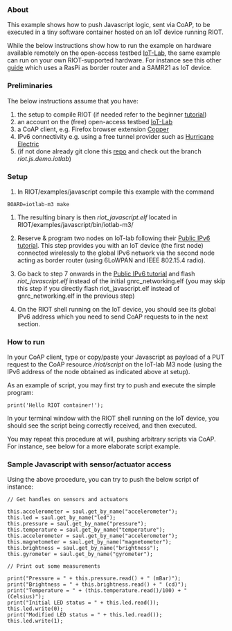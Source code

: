### About

This example shows how to push Javascript logic, sent via CoAP, to be executed in a tiny software container hosted on an IoT device running RIOT. 

While the below instructions show how to run the example on hardware available remotely on the open-access testbed [IoT-Lab](https://www.iot-lab.info), the same example can run on your own RIOT-supported hardware. For instance see this other [guide](https://github.com/emmanuelsearch/RIOT/blob/js-coap-samr21/examples/script-coap/README.md) which uses a RasPi as border router and a SAMR21 as IoT device.


### Preliminaries
The below instructions assume that you have: 

1. the setup to compile RIOT (if needed refer to the beginner [tutorial](https://github.com/RIOT-OS/Tutorials/blob/master/README.md))
2. an account on the (free) open-access testbed [IoT-Lab](https://www.iot-lab.info)
1. a CoAP client, e.g. Firefox browser extension [Copper](https://addons.mozilla.org/en-US/firefox/addon/copper-270430/)
1. IPv6 connectivity e.g. using a free tunnel provider such as [Hurricane Electric](https://tunnelbroker.net)
1. (if not done already git clone this [repo](https://github.com/emmanuelsearch/RIOT.git) and check out the branch *riot.js.demo.iotlab*)

### Setup

1. In RIOT/examples/javascript compile this example with the command 
```
BOARD=iotlab-m3 make
```

1. The resulting binary is then *riot_javascript.elf* located in RIOT/examples/javascript/bin/iotlab-m3/

1. Reserve & program two nodes on IoT-lab following their [Public IPv6 tutorial](https://www.iot-lab.info/tutorials/riot-public-ipv66lowpan-network-with-m3-nodes/). This step provides you with an IoT device (the first node) connected wirelessly to the global IPv6 network via the second node acting as border router (using 6LoWPAN and IEEE 802.15.4 radio).

1. Go back to step 7 onwards in the [Public IPv6 tutorial](https://www.iot-lab.info/tutorials/riot-public-ipv66lowpan-network-with-m3-nodes/) and flash *riot\_javascript.elf* instead of the initial gnrc\_networking.elf (you may skip this step if you directly flash riot\_javascript.elf instead of gnrc\_networking.elf in the previous step)

2. On the RIOT shell running on the IoT device, you should see its global IPv6 address which you need to send CoAP requests to in the next section.


### How to run

In your CoAP client, type or copy/paste your Javascript as payload of a PUT request to the CoAP resource */riot/script* on the IoT-lab M3 node (using the IPv6 address of the node obtained as indicated above at setup).

As an example of script, you may first try to push and execute the simple program:
```
print('Hello RIOT container!');
```

In your terminal window with the RIOT shell running on the IoT device, you should see the script being correctly received, and then executed.

You may repeat this procedure at will, pushing arbitrary scripts via CoAP. For instance, see below for a more elaborate script example.

### Sample Javascript with sensor/actuator access

Using the above procedure, you can try to push the below script of instance:

```
// Get handles on sensors and actuators

this.accelerometer = saul.get_by_name("accelerometer");
this.led = saul.get_by_name("led");
this.pressure = saul.get_by_name("pressure");
this.temperature = saul.get_by_name("temperature");
this.accelerometer = saul.get_by_name("accelerometer");
this.magnetometer = saul.get_by_name("magnetometer");
this.brightness = saul.get_by_name("brightness");
this.gyrometer = saul.get_by_name("gyrometer");

// Print out some measurements

print("Pressure = " + this.pressure.read() + " (mBar)");
print("Brightness = " + this.brightness.read() + " (cd)");
print("Temperature = " + (this.temperature.read()/100) + " (Celsius)");
print("Initial LED status = " + this.led.read());
this.led.write(0);
print("Modified LED status = " + this.led.read());
this.led.write(1);
```

